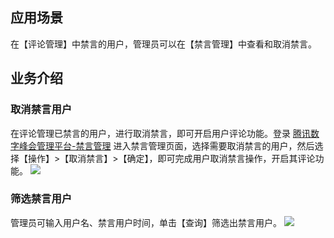 ## 应用场景
在【评论管理】中禁言的用户，管理员可以在【禁言管理】中查看和取消禁言。

## 业务介绍
### 取消禁言用户
在评论管理已禁言的用户，进行取消禁言，即可开启用户评论功能。登录 [腾讯数字峰会管理平台-禁言管理](https://summit.tx-exhibition.com/operation/#/muteManage) 进入禁言管理页面，选择需要取消禁言的用户，然后选择【操作】>【取消禁言】>【确定】，即可完成用户取消禁言操作，开启其评论功能。
![](https://main.qcloudimg.com/raw/7e5d6346fed49a67273c7f6fa29f407b.png)

### 筛选禁言用户
管理员可输入用户名、禁言用户时间，单击【查询】筛选出禁言用户。
![](https://main.qcloudimg.com/raw/1527d1f95df2ae156be89e0758e4b9e9.png)

